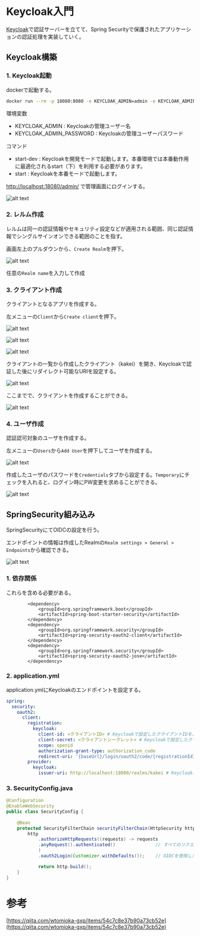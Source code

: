 # Keycloak入門
[Keycloak](https://www.keycloak.org/getting-started/getting-started-docker)で認証サーバーを立てて、Spring Securityで保護されたアプリケーションの認証処理を実装していく。

## Keycloak構築
### 1. Keycloak起動
dockerで起動する。

``` bash
docker run --rm -p 18080:8080 -e KEYCLOAK_ADMIN=admin -e KEYCLOAK_ADMIN_PASSWORD=admin quay.io/keycloak/keycloak:23.0.7 start-dev
```

環境変数
- KEYCLOAK_ADMIN : Keycloakの管理ユーザー名
- KEYCLOAK_ADMIN_PASSWORD : Keycloakの管理ユーザーパスワード

コマンド
- start-dev : Keycloakを開発モードで起動します。本番環境では本番動作用に最適化されるstart（下）を利用する必要があります。
- start : Keycloakを本番モードで起動します。

[http://localhost:18080/admin/](http://localhost:18080/admin/)
で管理画面にログインする。

![alt text](_static/Keycloak/console1.png)

### 2. レルム作成
レルムは同一の認証情報やセキュリティ設定などが適用される範囲、同じ認証情報でシングルサインオンできる範囲のことを指す。

画面左上のプルダウンから、`Create Realm`を押下。

![alt text](_static/Keycloak/realm.png)

任意の`Realm name`を入力して作成


### 3. クライアント作成
クライアントとなるアプリを作成する。

左メニューの`Client`から`Create client`を押下。

![alt text](_static/Keycloak/client1.png)

![alt text](_static/Keycloak/client2.png)

![alt text](_static/Keycloak/client3.png)


クライアントの一覧から作成したクライアント（kakei）を開き、Keycloakで認証した後にリダイレクト可能なURIを設定する。

![alt text](_static/Keycloak/client4.png)

ここまでで、クライアントを作成することができる。

![alt text](_static/Keycloak/client5.png)


### 4. ユーザ作成
認証認可対象のユーザを作成する。

左メニューの`Users`から`Add User`を押下してユーザを作成する。

![alt text](_static/Keycloak/user1.png)

作成したユーザのパスワードを`Credentials`タブから設定する。`Temporary`にチェックを入れると、ログイン時にPW変更を求めることができる。

![alt text](_static/Keycloak/user2.png)


## SpringSecurity組み込み
SpringSecurityにてOIDCの設定を行う。

エンドポイントの情報は作成したRealmの`Realm settings > General > Endpoints`から確認できる。

![alt text](_static/Keycloak/endpoints.png)

### 1. 依存関係
これらを含める必要がある。

```
		<dependency>
			<groupId>org.springframework.boot</groupId>
			<artifactId>spring-boot-starter-security</artifactId>
		</dependency>
		<dependency>
			<groupId>org.springframework.security</groupId>
			<artifactId>spring-security-oauth2-client</artifactId>
		</dependency>
		<dependency>
			<groupId>org.springframework.security</groupId>
			<artifactId>spring-security-oauth2-jose</artifactId>
		</dependency>
```


### 2. application.yml
application.ymlにKeycloakのエンドポイントを設定する。

``` yaml
spring:
  security:
    oauth2:
      client:
        registration:
          keycloak:
            client-id: <クライアントID> # Keycloakで設定したクライアントIDを入力
            client-secret: <クライアントシークレット> # Keycloakで設定したクライアントシークレットを入力
            scope: openid
            authorization-grant-type: authorization_code
            redirect-uri: '{baseUrl}/login/oauth2/code/{registrationId}'
        provider:
          keycloak:
            issuer-uri: http://localhost:18080/realms/kakei # Keycloakから得られたissuerのURL
```

### 3. SecurityConfig.java

``` java
@Configuration
@EnableWebSecurity
public class SecurityConfig {
    
    @Bean
    protected SecurityFilterChain securityFilterChain(HttpSecurity http) throws Exception {
        http
            .authorizeHttpRequests((requests) -> requests
            .anyRequest().authenticated()               // すべてのリクエストに対して認証を要求
            )
            .oauth2Login(Customizer.withDefaults());    // OIDCを使用したOAuth2ログインを有効化

            return http.build();
    }
}
```

# 参考
[https://qiita.com/wtomioka-gxp/items/54c7c8e37b90a73cb52e](https://qiita.com/wtomioka-gxp/items/54c7c8e37b90a73cb52e)
